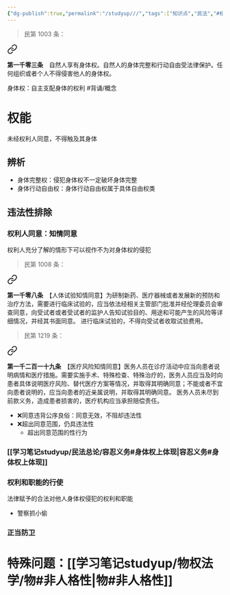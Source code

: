 ```yaml
---
{"dg-publish":true,"permalink":"/studyup///","tags":["知识点","民法","#权利","#民法权利"]}
---
```


>民第 1003 条：
<div class="transclusion internal-embed is-loaded"><a class="markdown-embed-link" href="/////#t1003" aria-label="Open link"><svg xmlns="http://www.w3.org/2000/svg" width="24" height="24" viewBox="0 0 24 24" fill="none" stroke="currentColor" stroke-width="2" stroke-linecap="round" stroke-linejoin="round" class="svg-icon lucide-link"><path d="M10 13a5 5 0 0 0 7.54.54l3-3a5 5 0 0 0-7.07-7.07l-1.72 1.71"></path><path d="M14 11a5 5 0 0 0-7.54-.54l-3 3a5 5 0 0 0 7.07 7.07l1.71-1.71"></path></svg></a><div class="markdown-embed">



**第一千零三条**　自然人享有身体权。自然人的身体完整和行动自由受法律保护。任何组织或者个人不得侵害他人的身体权。 

</div></div>


身体权：自主支配身体的权利 #背诵/概念 
# 权能
未经权利人同意，不得触及其身体
## 辨析
- 身体完整权：侵犯身体权不一定破坏身体完整
- 身体行动自由权：身体行动自由权属于具体自由权类
## 违法性排除
### 权利人同意：知情同意
权利人充分了解的情形下可以视作不为对身体权的侵犯
>民第 1008 条：
<div class="transclusion internal-embed is-loaded"><a class="markdown-embed-link" href="/////#t1008" aria-label="Open link"><svg xmlns="http://www.w3.org/2000/svg" width="24" height="24" viewBox="0 0 24 24" fill="none" stroke="currentColor" stroke-width="2" stroke-linecap="round" stroke-linejoin="round" class="svg-icon lucide-link"><path d="M10 13a5 5 0 0 0 7.54.54l3-3a5 5 0 0 0-7.07-7.07l-1.72 1.71"></path><path d="M14 11a5 5 0 0 0-7.54-.54l-3 3a5 5 0 0 0 7.07 7.07l1.71-1.71"></path></svg></a><div class="markdown-embed">



**第一千零八条**　【人体试验知情同意】为研制新药、医疗器械或者发展新的预防和治疗方法，需要进行临床试验的，应当依法经相关主管部门批准并经伦理委员会审查同意，向受试者或者受试者的监护人告知试验目的、用途和可能产生的风险等详细情况，并经其书面同意。
进行临床试验的，不得向受试者收取试验费用。 

</div></div>


>民第 1219 条：
<div class="transclusion internal-embed is-loaded"><a class="markdown-embed-link" href="/////#t1219" aria-label="Open link"><svg xmlns="http://www.w3.org/2000/svg" width="24" height="24" viewBox="0 0 24 24" fill="none" stroke="currentColor" stroke-width="2" stroke-linecap="round" stroke-linejoin="round" class="svg-icon lucide-link"><path d="M10 13a5 5 0 0 0 7.54.54l3-3a5 5 0 0 0-7.07-7.07l-1.72 1.71"></path><path d="M14 11a5 5 0 0 0-7.54-.54l-3 3a5 5 0 0 0 7.07 7.07l1.71-1.71"></path></svg></a><div class="markdown-embed">



**第一千二百一十九条**　【医疗风险知情同意】医务人员在诊疗活动中应当向患者说明病情和医疗措施。需要实施手术、特殊检查、特殊治疗的，医务人员应当及时向患者具体说明医疗风险、替代医疗方案等情况，并取得其明确同意；不能或者不宜向患者说明的，应当向患者的近亲属说明，并取得其明确同意。
医务人员未尽到前款义务，造成患者损害的，医疗机构应当承担赔偿责任。 

</div></div>
 
	
- ❌同意违背公序良俗：同意无效，不阻却违法性
- ❌超出同意范围，仍具违法性
	- 超出同意范围的性行为
### [[学习笔记studyup/民法总论/容忍义务#身体权上体现\|容忍义务#身体权上体现]]
### 权利和职能的行使
法律赋予的合法对他人身体权侵犯的权利和职能
- 警察抓小偷
### 正当防卫
# 特殊问题：[[学习笔记studyup/物权法学/物#非人格性\|物#非人格性]]